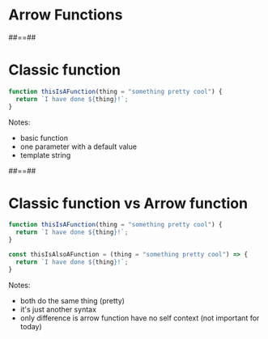 <!-- .slide: class="transition" -->

# Arrow Functions

##==##

<!-- .slide: class="with-code" -->

# Classic function

```TypeScript
function thisIsAFunction(thing = "something pretty cool") {
  return `I have done ${thing}!`;
}
```

<!-- .element: class="big-code" -->

Notes:

- basic function
- one parameter with a default value
- template string

##==##

<!-- .slide: class="with-code" -->

# Classic function vs Arrow function

```TypeScript
function thisIsAFunction(thing = "something pretty cool") {
  return `I have done ${thing}!`;
}

const thisIsAlsoAFunction = (thing = "something pretty cool") => {
  return `I have done ${thing}!`;
}
```

<!-- .element: class="big-code" -->

Notes:

- both do the same thing (pretty)
- it's just another syntax
- only difference is arrow function have no self context (not important for today)


